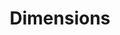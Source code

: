 ---
layout: default
bigquery: https://console.cloud.google.com/bigquery?p=covid-19-dimensions-ai&page=table&d=data&t=publications
contributors: Digital Science, https://www.digital-science.com/
cost: Free for personal, non-commercial use.
description: Dimensions contains more than 100 million publications, ranging from
  articles published in scholarly journals, books and book chapters, to preprints
  and conference proceedings. All publications are contextualized with linked data
  sets, funding, publications, patents, clinical trials, and policy documents. You
  can also view associated categories, funders, institutions, and researcher profiles.
documentation: https://docs.dimensions.ai/bigquery/index.html
last_edit: 04/07/2022, 06:30:09
location: https://www.dimensions.ai/products/free/
maintained_by: Digital Science, https://www.digital-science.com/
schema_fields:
- funder_countries
- publication_year
- priority_date
- organisation_details
- expiration_date
- funding_details
- funder_org_cities
- expiration_year
- linkout
- filing_year
- date_normal
- legal_status
- original_abstract
- family_count
- name
- kind
- date_imported_gbq
- filing_status
- filing_date
- grant_number
- cited_by_ids
- end_year
- date_modified
- proceedings_title
- title
- category_icrp_ct
- resulting_publication_ids
- original_assignee_orgs
- journal_lists
- brief_title
- mesh_terms
- associated_grant_ids
- book_title
- funding_eur
- current_assignee_countries
- date_inserted
- citations_count
- associated_publication_doi
- authors
- funding_nzd
- book_series_title
- publication_ids
- registry
- resulting_publication_doi
- start_year
- clinical_trial_ids
- isbn
- funding_aud
- funding_gbp
- funder_org_countries
- categories
- citation_string
- email_address
- funding_cny
- associated_publication_arxiv_id
- funding_jpy
- date_online
- subtitles
- embargo_date
- aliases
- acronyms
- license
- active_years
- altmetrics
- labels
- category_hrcs_rac
- editors
- gender
- family_members_ids
- jurisdiction
- funding_cad
- funding_usd
- ipcr
- status
- metrics
- cpc
- links
- research_org_cities
- conditions
- category_icrp_cso
- foa_number
- external_ids
- inventor_names
- established
- assignee_countries
- funding_chf
- funder_org_acronyms
- application_number
- repository_url
- end_date
- relationships
- funder_orgs
- parent_id
- research_org_countries
- current_assignee
- eisbn
- description
- original_title
- original_assignee_countries
- funding_currency
- pmcid
- investigators
- citations
- address
- journal
- date_print
- conference
- repository_id
- types
- research_org_country_names
- category_rcdc
- language
- researcher_ids
- category_bra
- start_date
- volume
- category_sdg
- date
- patent_ids
- open_access_categories
- funder_org_state_codes
- open_access_categories_v2
- pages
- interventions
- legal_events
- category_hra
- priority_year
- issue
- reference_ids
- granted_year
- id
- current_assignee_orgs
- abstract
- research_orgs
- research_org_city_names
- publication_date
- original_assignee
- acknowledgements
- funder_org
- mesh_headings
- funding_amount
- repository_name
- pmid
- research_org_state_names
- created_date
- supporting_grant_ids
- associated_publication_pmid
- category_for
- doi
- arxiv_id
- acronym
- source_id
- associated_publication_id
- concepts
- research_org_state_codes
- type
- phase
- family_id
- category_hrcs_hc
- category_uoa
- assignee_orgs
- granted_date
- publisher
- wikipedia_url
- year
shortname: dimensions
tags:
- scholarly literature
- patents
- funding
- clinical trials
- academic profiles
terms_of_use: 'Use of both the Dimensions COVID-19 dataset and full Dimensions dataset
  are subject to the Dimensions Terms of use: https://www.dimensions.ai/policies-terms-legal '
title: Dimensions
uuid: dcff88bd-fe6b-4fdb-8159-809bf9d7bc1c
---